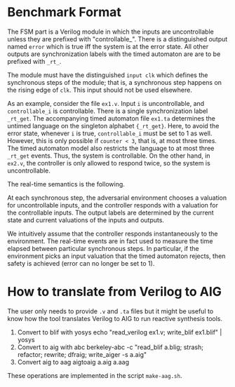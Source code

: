 # Benchmark Format
The FSM part is a Verilog module in which the inputs are uncontrollable unless they are prefixed with "controllable_".
There is a distinguished output named `error` which is true iff the system is at the error state.
All other outputs are synchronization labels with the timed automaton are are to be prefixed with `_rt_`.

The module must have the distinguished `input clk` which defines the synchronous steps of the module;
that is, a synchronous step happens on the rising edge of `clk`. This input should not be used elsewhere.

As an example, consider the file `ex1.v`. Input `i` is uncontrollable, and `controllable_i` is controllable. There is a single synchronization label `_rt_get`. The accompanying timed automaton file `ex1.ta` determines the untimed language on the singleton alphabet `{_rt_get}`.
Here, to avoid the error state, whenever `i` is true, `controllable_i` must be set to 1 as well. However, this is only possible if `counter < 3`, that is,
at most three times. The timed automaton model also restricts the language to at most three `_rt_get` events.
Thus, the system is controllable.
On the other hand, in `ex2.v`, the controller is only allowed to respond twice, so the system is uncontrollable.

The real-time semantics is the following. 

At each synchronous step, the adversarial environment chooses a valuation for uncontrollable inputs, and the controller
responds with a valuation for the controllable inputs. The output labels are determined by the current state and current valuations of the inputs and outputs. 

We intuitively assume that the controller responds instantaneously to the environment. The real-time events are in fact used to measure the time elapsed
between particular synchronous steps. In particular, if the environment picks an input valuation that the timed automaton rejects, then safety is achieved
(error can no longer be set to 1).

# How to translate from Verilog to AIG
The user only needs to provide `.v` and `.ta` files but it might be useful to know how the tool translates Verilog to AIG to run reactive synthesis tools.

 1) Convert to blif with yosys
    echo "read_verilog ex1.v; write_blif ex1.blif" | yosys
 2) Convert to aig with abc
    berkeley-abc -c "read_blif a.blig; strash; refactor; rewrite; dfraig; write_aiger -s a.aig"
 3) Convert aig to aag
    aigtoaig a.aig a.aag

These operations are implemented in the script `make-aag.sh`.